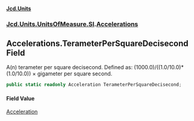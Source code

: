 #### [Jcd.Units](index.md 'index')
### [Jcd.Units.UnitsOfMeasure.SI](Jcd.Units.UnitsOfMeasure.SI.md 'Jcd.Units.UnitsOfMeasure.SI').[Accelerations](Accelerations.md 'Jcd.Units.UnitsOfMeasure.SI.Accelerations')

## Accelerations.TerameterPerSquareDecisecond Field

A(n) terameter per square decisecond. Defined as: (1000.0)/((1.0/10.0)*(1.0/10.0)) × gigameter per square second.

```csharp
public static readonly Acceleration TerameterPerSquareDecisecond;
```

#### Field Value
[Acceleration](Acceleration.md 'Jcd.Units.UnitTypes.Acceleration')